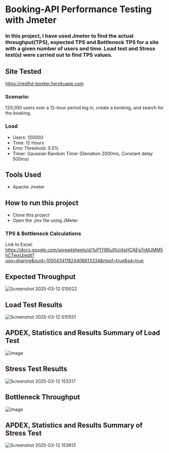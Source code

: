 # Booking-API Performance Testing with Jmeter
### In this project, I have used Jmeter to find the actual throughput(TPS), expected TPS and Bottleneck TPS for a site with a given number of users and time. Load test and Stress test(s) were carried out to find TPS values.

## Site Tested
https://restful-booker.herokuapp.com

### Scenario:
120,000 users over a 12-hour period log in, create a booking, and search for the
booking. 

### Load
- Users: 120000
- Time: 12 Hours
- Error Threshold: 0.5%
- Timer: Gaussian Random Timer (Deviation 2000ms, Constant delay 500ms)

## Tools Used
  - Apache Jmeter

## How to run this project
- Clone this project
- Open the .jmx file using JMeter

### TPS & Bottleneck Calculations 
Link to Excel: https://docs.google.com/spreadsheets/d/1uP1Y8Ru0Ijzi4sHCAEg7oMJMM5hCTwxU/edit?usp=sharing&ouid=105043411924406613334&rtpof=true&sd=true

## Expected Throughput
![Screenshot 2025-03-12 010022](https://github.com/user-attachments/assets/e1ec2fb6-d29b-4141-ba9c-9e5ba0614cf3)

## Load Test Results 
![Screenshot 2025-03-12 010551](https://github.com/user-attachments/assets/9c350f11-5caf-44ff-8243-9658ba68d6cd)

## APDEX, Statistics and Results Summary of Load Test
![image](https://github.com/user-attachments/assets/c993529b-95f3-4ecd-ac00-f2081c5ec57f)

## Stress Test Results
![Screenshot 2025-03-12 153317](https://github.com/user-attachments/assets/e23602a5-9269-4492-aef2-3771c7431649)

## Bottleneck Throughput
![image](https://github.com/user-attachments/assets/d41f0901-899e-430c-bb23-c4ee55e03ad3)




## APDEX, Statistics and Results Summary of Stress Test
![Screenshot 2025-03-12 153913](https://github.com/user-attachments/assets/7ed9d97b-8299-4ea7-ae2b-743dbd75ce9a)





